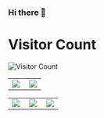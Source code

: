 ### Hi there 👋

<!--
**sunbos/sunbos** is a ✨ _special_ ✨ repository because its `README.md` (this file) appears on your GitHub profile.

Here are some ideas to get you started:

- 🔭 I’m currently working on ...
- 🌱 I’m currently learning ...
- 👯 I’m looking to collaborate on ...
- 🤔 I’m looking for help with ...
- 💬 Ask me about ...
- 📫 How to reach me: ...
- 😄 Pronouns: ...
- ⚡ Fun fact: ...
-->

<!--
![Anurag's GitHub stats](https://github-readme-stats.vercel.app/api?username=sunbos&show_icons=true&theme=dark)
-->

# Visitor Count
![Visitor Count](https://profile-counter.glitch.me/sunbos/count.svg)

<table>
    <tr>
        <td >
            <center><img src="https://github-readme-stats.vercel.app/api?username=sunbos&show_icons=true&hide_border=true&theme=github_dark" ></center>
        </td>
        <td >
            <center><img src="https://github-profile-summary-cards.vercel.app/api/cards/profile-details?username=sunbos&theme=github_dark&show_icons=true" align="right" /></center>
        </td>
    </tr>
</table>

<table>
    <tr>
        <td >
            <center><img src="http://github-profile-summary-cards.vercel.app/api/cards/repos-per-language?username=sunbos&theme=github_dark" ></center>
        </td>
        <td >
            <center><img src="http://github-profile-summary-cards.vercel.app/api/cards/productive-time?username=sunbos&theme=github_dark&utcOffset=8" align="right" /></center>
        </td>
        <td >
            <center><img src="http://github-profile-summary-cards.vercel.app/api/cards/most-commit-language?username=sunbos&theme=github_dark" align="right" /></center>
        </td>
    </tr>
</table>
